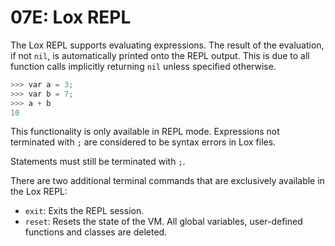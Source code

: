 # 07E: Lox REPL

The Lox REPL supports evaluating expressions. The result of the evaluation, if not `nil`, is automatically printed onto the REPL output. This is due to all function calls implicitly returning `nil` unless specified otherwise.

```c++
>>> var a = 3;
>>> var b = 7;
>>> a + b
10
```

This functionality is only available in REPL mode. Expressions not terminated with `;` are considered to be syntax errors in Lox files.

Statements must still be terminated with `;`.

There are two additional terminal commands that are exclusively available in the Lox REPL:

- `exit`: Exits the REPL session.
- `reset`: Resets the state of the VM. All global variables, user-defined functions and classes are deleted.